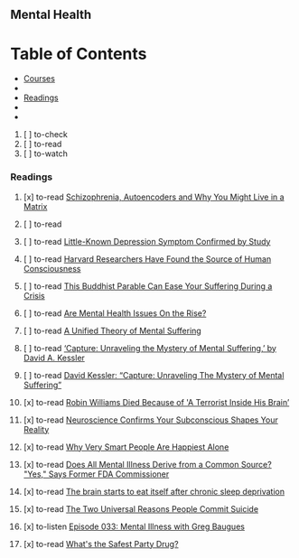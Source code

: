 ## Mental Health

# Table of Contents
<!-- MarkdownTOC depth=4 -->
  - [Courses](#courses)
  - [](#)
  - [Readings](#readings)
  - [](#)
  - [](#)
<!-- /MarkdownTOC -->

  1. [ ] to-check []()
  1. [ ] to-read []()
  1. [ ] to-watch []()

### Readings

  1. [x] to-read [Schizophrenia, Autoencoders and Why You Might Live in a Matrix](https://hackernoon.com/schizophrenia-autoencoders-and-why-you-might-live-in-a-matrix-febe5c0156e1)

  1. [ ] to-read []()
  1. [ ] to-read [Little-Known Depression Symptom Confirmed by Study](http://www.spring.org.uk/2015/05/little-known-depression-symptom-confirmed-by-study.php)

  1. [ ] to-read [Harvard Researchers Have Found the Source of Human Consciousness](http://bigthink.com/philip-perry/harvard-researchers-have-found-the-source-of-human-consciousness)

  1. [ ] to-read [This Buddhist Parable Can Ease Your Suffering During a Crisis](http://bigthink.com/philip-perry/this-buddhist-parable-can-ease-your-pain-during-a-crisis)
  1. [ ] to-read [Are Mental Health Issues On the Rise?](https://www.psychologytoday.com/blog/our-changing-culture/201510/are-mental-health-issues-the-rise)
  1. [ ] to-read [A Unified Theory of Mental Suffering](http://www.wnyc.org/story/unified-theory-mental-suffering/)
  1. [ ] to-read [‘Capture: Unraveling the Mystery of Mental Suffering,’ by David A. Kessler](https://www.nytimes.com/2016/05/29/books/review/capture-unraveling-the-mystery-of-mental-suffering-by-david-a-kessler.html?_r=0)
  1. [ ] to-read [David Kessler: “Capture: Unraveling The Mystery of Mental Suffering”](http://dianerehm.org/shows/2016-04-11/david-kessler-capture-unraveling-the-mystery-of-mental-suffering)
  1. [x] to-read [Robin Williams Died Because of 'A Terrorist Inside His Brain’](http://bigthink.com/brandon-weber/robin-williams-died-because-of-a-terrorist-inside-his-brain)
  1. [x] to-read [Neuroscience Confirms Your Subconscious Shapes Your Reality](http://bigthink.com/ideafeed/neuroscience-confirms-your-subconscious-shapes-your-reality)
  1. [x] to-read [Why Very Smart People Are Happiest Alone](http://bigthink.com/robby-berman/study-study-finds-very-smart-people-are-happier-alone)
  1. [x] to-read [Does All Mental Illness Derive from a Common Source? "Yes," Says Former FDA Commissioner](http://bigthink.com/philip-perry/former-fda-commissioner-believes-all-mental-illness-derives-from-a-common-source)
  1. [x] to-read [The brain starts to eat itself after chronic sleep deprivation](https://www.newscientist.com/article/2132258-the-brain-starts-to-eat-itself-after-chronic-sleep-deprivation)
  1. [x] to-read [The Two Universal Reasons People Commit Suicide](http://www.spring.org.uk/2017/05/two-reasons-suicide.php)
  1. [x] to-listen [Episode 033: Mental Illness with Greg Baugues](http://www.greaterthancode.com/podcast/episode-033-mental-illness-with-greg-baugues/)
  1. [x] to-read [What's the Safest Party Drug?](http://bigthink.com/paul-ratner/magic-mushrooms-are-the-safest-recreational-drug-says-large-new-study)
